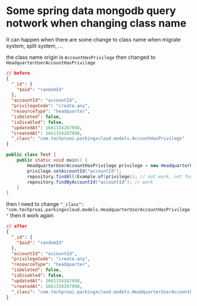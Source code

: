 # Some spring data mongodb query notwork when changing class name

It can happen when there are some change to class name when migrate system, split system, ...

the class name origin is `AccountHasPrivilege` then changed to `HeadquarterUserAccountHasPrivilege`

```json
// before
{
  "_id": {
    "$oid": "randomId"
  },
  "accountId": "accountId",
  "privilegeCode": "create.any",
  "resourceType": "headquarter",
  "isDeleted": false,
  "isDisabled": false,
  "updatedAt": 1661154267998,
  "createdAt": 1661154267998,
  "_class": "com.techproai.parkingxcloud.models.AccountHasPrivilege"
}
```

```java
public class Test {
    public static void main() {
        HeadquarterUserAccountHasPrivilege privilege = new HeadquarterUserAccountHasPrivilege();
        privilege.setAccountId("accountId");
        repository.findAll(Example.of(privilege)); // not work, not found
        repository.findByAccountId("accountId"); // work
    }
}
```

then I need to change `"_class": "com.techproai.parkingxcloud.models.HeadquarterUserAccountHasPrivilege"` then it work again

```json
// after
{
  "_id": {
    "$oid": "randomId"
  },
  "accountId": "accountId",
  "privilegeCode": "create.any",
  "resourceType": "headquarter",
  "isDeleted": false,
  "isDisabled": false,
  "updatedAt": 1661154267998,
  "createdAt": 1661154267998,
  "_class": "com.techproai.parkingxcloud.models.HeadquarterUserAccountHasPrivilege"
}
```

